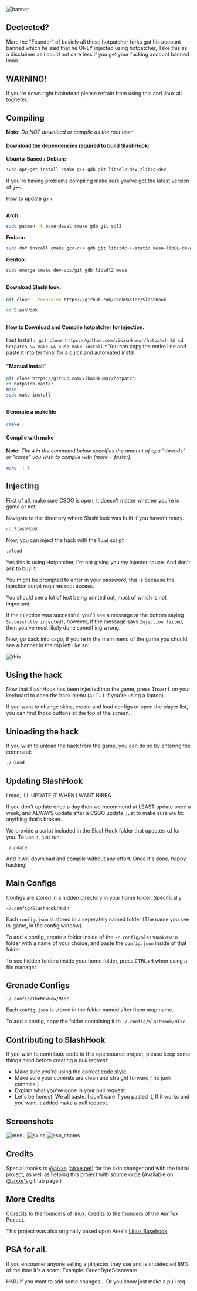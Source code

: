 ![banner](http://b.hitlers.kz/cdakof.png)

## Dectected?

Marc the "Founder" of basicly all these hotpatcher forks got his account banned which he said that he ONLY injected using hotpatcher, Take this as a disclaimer as i could not care less if you get your fucking account banned lmao

## WARNING!
If you're down right braindead please refrain from using this and linux all togheter.

## Compiling

**Note:** _Do NOT download or compile as the root user_

#### Download the dependencies required to build SlashHook:

__Ubuntu-Based / Debian:__
```bash
sudo apt-get install cmake g++ gdb git libsdl2-dev zlib1g-dev
```

If you're having problems compiling make sure you've got the latest version of `g++`.

[How to update g++](https://github.com/AimTuxOfficial/AimTux/wiki/Updating-your-compiler)

##

__Arch:__
```bash
sudo pacman -S base-devel cmake gdb git sdl2
```
__Fedora:__
```bash
sudo dnf install cmake gcc-c++ gdb git libstdc++-static mesa-libGL-devel SDL2-devel zlib-devel
```

__Gentoo:__
```bash
sudo emerge cmake dev-vcs/git gdb libsdl2 mesa
```

##

#### Download SlashHook:

```bash
git clone --recursive https://github.com/DankPaster/SlashHook
```

```bash
cd SlashHook
```

##

#### How to Download and Compile hotpatcher for injection.

Fast Install : ``` git clone https://github.com/vikasnkumar/hotpatch && cd hotpatch && make && sudo make install```
^ You can copy the entire line and paste it into terminal for a quick and automated install
#### "Manual Install"

```bash
git clone https://github.com/vikasnkumar/hotpatch
cd hotpatch-master
make
sudo make install
```
##

#### Generate a makefile

```bash
cmake .
```

#### Compile with make

**Note:** _The `4` in the command below specifies the amount of cpu "threads" or "cores" you wish to compile with (more = faster)._

```bash
make -j 4
```

## Injecting

First of all, make sure CSGO is open, it doesn't matter whether you're in game or not.

Navigate to the directory where SlashHook was built if you haven't ready.

```bash
cd SlashHook
```

Now, you can inject the hack with the `load` script

```bash
./load
```
Yes this is using Hotpatcher, I'm not giving you my injector sauce. And don't ask to buy it.

You might be prompted to enter in your password, this is because the injection script requires root access.

You should see a lot of text being printed out, most of which is not important,

If the injection was successfull you'll see a message at the bottom saying `Successfully injected!`, however, if the message says `Injection failed`, then you've most likely done something wrong.

Now, go back into csgo, if you're in the main menu of the game you should see a banner in the top left like so:

![this](http://aimtux.net/images/screenshot4.png)

## Using the hack

Now that SlashHook has been injected into the game, press <kbd>Insert</kbd> on your keyboard to open the hack menu (<kbd>ALT</kbd>+<kbd>I</kbd> if you're using a laptop).

If you want to change skins, create and load configs or open the player list, you can find those buttons at the top of the screen.

## Unloading the hack

If you wish to unload the hack from the game, you can do so by entering the command:

```bash
./uload
```

## Updating SlashHook

Lmao, ILL UPDATE IT WHEN I WANT NIBBA.

If you don't update once a day then we recommend at LEAST update once a week, and ALWAYS update after a CSGO update, just to make sure we fix anything that's broken.

We provide a script included in the SlashHook folder that updates xd for you. To use it, just run:

```
./update
```

And it will download and compile without any effort. Once it's done, happy hacking!

## Main Configs

Configs are stored in a hidden directory in your home folder. Specifically 

```
~/.config/SlashHook/Main
```

Each `config.json` is stored in a seperately named folder (The name you see in-game, in the config window). 
 
To add a config, create a folder inside of the `~/.config/SlashHook/Main` folder with a name of your choice, and paste the `config.json` inside of that folder.

To see hidden folders inside your home folder, press <kbd>CTRL</kbd>+<kbd>H</kbd> when using a file manager.

## Grenade Configs

```
~/.config/TheNewNew/Misc
```

Each `config.json` is stored in the folder named after them map name.

To add a config, copy the folder containing it to `~/.config/SlashHook/Misc`

## Contributing to SlashHook

If you wish to contribute code to this opensource project, please keep some things mind before creating a *pull request*:
 - Make sure you're using the correct [code style](https://github.com/AimTuxOfficial/AimTux/wiki/Code-Style).
 - Make sure your commits are clean and straight forward ( no junk commits )
 - Explain what you've done in your pull request.
 - Let's be honest, We all paste. I don't care if you pasted it, If it works and you want it added make a pull request.

## Screenshots

![menu](http://aimtux.net/images/screenshot1.png)
![skins](http://aimtux.net/images/screenshot2.png)
![esp_chams](http://aimtux.net/images/screenshot3.jpeg)

## Credits
Special thanks to [@aixxe](http://www.github.com/aixxe/) ([aixxe.net](http://www.aixxe.net)) for the skin changer and with the initial project, as well as helping this project with source code (Available on [@aixxe's](http://www.github.com/aixxe/) github page.)

## More Credits

CCredits to the founders of linux, Credits to the founders of the AimTux Project.

This project was also originally based upon Atex's [Linux Basehook](http://unknowncheats.me/forum/counterstrike-global-offensive/181878-linux-basehook.html).

## PSA for all.
If you encounter anyone selling a pInjector they use and is undetected 89% of the time it's a scam. Example: GreenByteScamware

HMU if you want to add some changes... Or you know just make a pull req.
